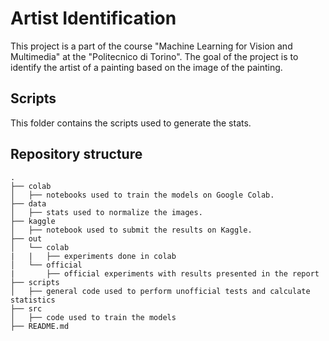 # Artist Identification
This project is a part of the course "Machine Learning for Vision and Multimedia" at the "Politecnico di Torino".
The goal of the project is to identify the artist of a painting based on the image of the painting. 

## Scripts
This folder contains the scripts used to generate the stats.


## Repository structure
```
.
├── colab
│   ├── notebooks used to train the models on Google Colab.
├── data
│   ├── stats used to normalize the images.
├── kaggle
│   ├── notebook used to submit the results on Kaggle.
├── out
│   └── colab
|   |   ├── experiments done in colab
│   └── official
|       ├── official experiments with results presented in the report
├── scripts
│   ├── general code used to perform unofficial tests and calculate statistics
├── src
│   ├── code used to train the models
├── README.md
```

